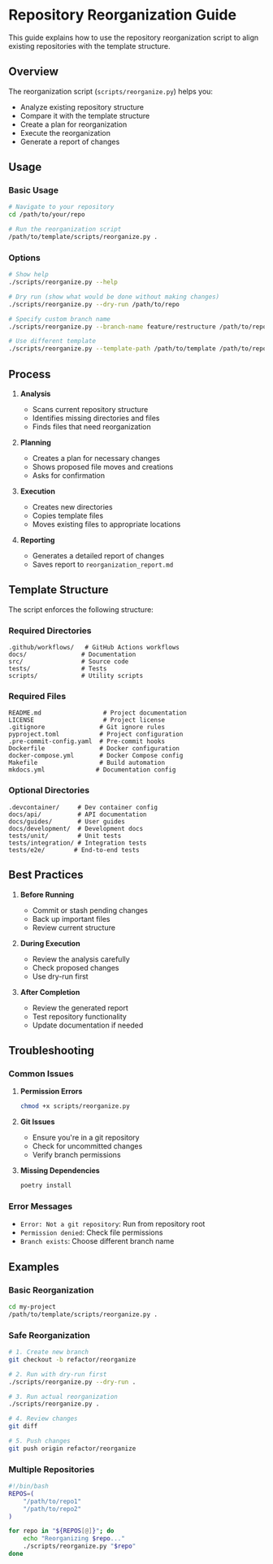 # Repository Reorganization Guide

This guide explains how to use the repository reorganization script to align existing repositories with the template structure.

## Overview

The reorganization script (`scripts/reorganize.py`) helps you:

- Analyze existing repository structure
- Compare it with the template structure
- Create a plan for reorganization
- Execute the reorganization
- Generate a report of changes

## Usage

### Basic Usage

```bash
# Navigate to your repository
cd /path/to/your/repo

# Run the reorganization script
/path/to/template/scripts/reorganize.py .
```

### Options

```bash
# Show help
./scripts/reorganize.py --help

# Dry run (show what would be done without making changes)
./scripts/reorganize.py --dry-run /path/to/repo

# Specify custom branch name
./scripts/reorganize.py --branch-name feature/restructure /path/to/repo

# Use different template
./scripts/reorganize.py --template-path /path/to/template /path/to/repo
```

## Process

1. **Analysis**
   - Scans current repository structure
   - Identifies missing directories and files
   - Finds files that need reorganization

2. **Planning**
   - Creates a plan for necessary changes
   - Shows proposed file moves and creations
   - Asks for confirmation

3. **Execution**
   - Creates new directories
   - Copies template files
   - Moves existing files to appropriate locations

4. **Reporting**
   - Generates a detailed report of changes
   - Saves report to `reorganization_report.md`

## Template Structure

The script enforces the following structure:

### Required Directories
```
.github/workflows/   # GitHub Actions workflows
docs/               # Documentation
src/                # Source code
tests/              # Tests
scripts/            # Utility scripts
```

### Required Files
```
README.md                 # Project documentation
LICENSE                   # Project license
.gitignore               # Git ignore rules
pyproject.toml           # Project configuration
.pre-commit-config.yaml  # Pre-commit hooks
Dockerfile               # Docker configuration
docker-compose.yml       # Docker Compose config
Makefile                 # Build automation
mkdocs.yml              # Documentation config
```

### Optional Directories
```
.devcontainer/     # Dev container config
docs/api/          # API documentation
docs/guides/       # User guides
docs/development/  # Development docs
tests/unit/        # Unit tests
tests/integration/ # Integration tests
tests/e2e/        # End-to-end tests
```

## Best Practices

1. **Before Running**
   - Commit or stash pending changes
   - Back up important files
   - Review current structure

2. **During Execution**
   - Review the analysis carefully
   - Check proposed changes
   - Use dry-run first

3. **After Completion**
   - Review the generated report
   - Test repository functionality
   - Update documentation if needed

## Troubleshooting

### Common Issues

1. **Permission Errors**
   ```bash
   chmod +x scripts/reorganize.py
   ```

2. **Git Issues**
   - Ensure you're in a git repository
   - Check for uncommitted changes
   - Verify branch permissions

3. **Missing Dependencies**
   ```bash
   poetry install
   ```

### Error Messages

- `Error: Not a git repository`: Run from repository root
- `Permission denied`: Check file permissions
- `Branch exists`: Choose different branch name

## Examples

### Basic Reorganization

```bash
cd my-project
/path/to/template/scripts/reorganize.py .
```

### Safe Reorganization

```bash
# 1. Create new branch
git checkout -b refactor/reorganize

# 2. Run with dry-run first
./scripts/reorganize.py --dry-run .

# 3. Run actual reorganization
./scripts/reorganize.py .

# 4. Review changes
git diff

# 5. Push changes
git push origin refactor/reorganize
```

### Multiple Repositories

```bash
#!/bin/bash
REPOS=(
    "/path/to/repo1"
    "/path/to/repo2"
)

for repo in "${REPOS[@]}"; do
    echo "Reorganizing $repo..."
    ./scripts/reorganize.py "$repo"
done
```